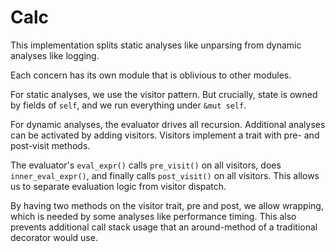 # Calc

This implementation splits static analyses like unparsing from dynamic analyses like logging.

Each concern has its own module that is oblivious to other modules.

For static analyses, we use the visitor pattern.  But crucially, state is owned by fields of `self`, and we run everything under `&mut self`.

For dynamic analyses, the evaluator drives all recursion.  Additional analyses can be activated by adding visitors.  Visitors implement a trait with pre- and post-visit methods.

The evaluator's `eval_expr()` calls `pre_visit()` on all visitors, does `inner_eval_expr()`, and finally calls `post_visit()` on all visitors.  This allows us to separate evaluation logic from visitor dispatch.

By having two methods on the visitor trait, pre and post, we allow wrapping, which is needed by some analyses like performance timing.  This also prevents additional call stack usage that an around-method of a traditional decorator would use.
